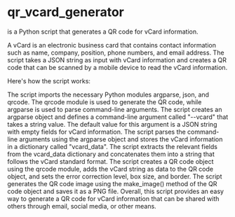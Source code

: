 # qr_vcard_generator

is a Python script that generates a QR code for vCard information.

A vCard is an electronic business card that contains contact information such as name, company, position, phone numbers, and email address. The script takes a JSON string as input with vCard information and creates a QR code that can be scanned by a mobile device to read the vCard information.

Here's how the script works:

The script imports the necessary Python modules argparse, json, and qrcode. The qrcode module is used to generate the QR code, while argparse is used to parse command-line arguments.
The script creates an argparse object and defines a command-line argument called "--vcard" that takes a string value. The default value for this argument is a JSON string with empty fields for vCard information.
The script parses the command-line arguments using the argparse object and stores the vCard information in a dictionary called "vcard_data".
The script extracts the relevant fields from the vcard_data dictionary and concatenates them into a string that follows the vCard standard format.
The script creates a QR code object using the qrcode module, adds the vCard string as data to the QR code object, and sets the error correction level, box size, and border.
The script generates the QR code image using the make_image() method of the QR code object and saves it as a PNG file.
Overall, this script provides an easy way to generate a QR code for vCard information that can be shared with others through email, social media, or other means.

